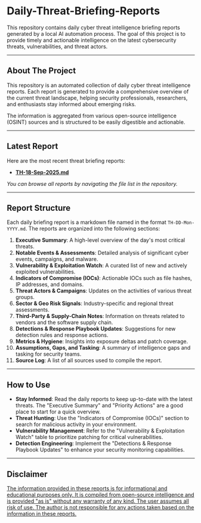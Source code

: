 # Daily-Threat-Briefing-Reports

This repository contains daily cyber threat intelligence briefing reports generated by a local AI automation process. The goal of this project is to provide timely and actionable intelligence on the latest cybersecurity threats, vulnerabilities, and threat actors.

---

## About The Project

This repository is an automated collection of daily cyber threat intelligence reports. Each report is generated to provide a comprehensive overview of the current threat landscape, helping security professionals, researchers, and enthusiasts stay informed about emerging risks.

The information is aggregated from various open-source intelligence (OSINT) sources and is structured to be easily digestible and actionable.

---

## Latest Report

Here are the most recent threat briefing reports:

* [**TH-18-Sep-2025.md**](https://github.com/iamthefrogy/Daily-Threat-Briefing-Reports/blob/main/TH-18-Sep-2025.md)

*You can browse all reports by navigating the file list in the repository.*

---

## Report Structure

Each daily briefing report is a markdown file named in the format `TH-DD-Mon-YYYY.md`. The reports are organized into the following sections:

1.  **Executive Summary**: A high-level overview of the day's most critical threats.
2.  **Notable Events & Assessments**: Detailed analysis of significant cyber events, campaigns, and malware.
3.  **Vulnerability & Exploitation Watch**: A curated list of new and actively exploited vulnerabilities.
4.  **Indicators of Compromise (IOCs)**: Actionable IOCs such as file hashes, IP addresses, and domains.
5.  **Threat Actors & Campaigns**: Updates on the activities of various threat groups.
6.  **Sector & Geo Risk Signals**: Industry-specific and regional threat assessments.
7.  **Third-Party & Supply-Chain Notes**: Information on threats related to vendors and the software supply chain.
8.  **Detections & Response Playbook Updates**: Suggestions for new detection rules and response actions.
9.  **Metrics & Hygiene**: Insights into exposure deltas and patch coverage.
10. **Assumptions, Gaps, and Tasking**: A summary of intelligence gaps and tasking for security teams.
11. **Source Log**: A list of all sources used to compile the report.

---

## How to Use

-   **Stay Informed**: Read the daily reports to keep up-to-date with the latest threats. The "Executive Summary" and "Priority Actions" are a good place to start for a quick overview.
-   **Threat Hunting**: Use the "Indicators of Compromise (IOCs)" section to search for malicious activity in your environment.
-   **Vulnerability Management**: Refer to the "Vulnerability & Exploitation Watch" table to prioritize patching for critical vulnerabilities.
-   **Detection Engineering**: Implement the "Detections & Response Playbook Updates" to enhance your security monitoring capabilities.

---

## Disclaimer

[The information provided in these reports is for informational and educational purposes only. It is compiled from open-source intelligence and is provided "as is" without any warranty of any kind. The user assumes all risk of use. The author is not responsible for any actions taken based on the information in these reports.](https://chintangurjar.com/disclaimer/)
